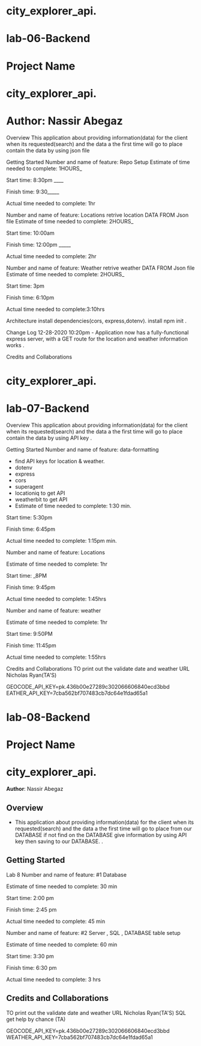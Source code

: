 # city_explorer_api.

# lab-06-Backend
# Project Name
# city_explorer_api.
# Author: Nassir Abegaz
Overview This application about providing information(data) for the client when its requested(search) and the data a the first time will go to place contain the data by using json file

Getting Started Number and name of feature: Repo Setup Estimate of time needed to complete: 1HOURS_

Start time: 8:30pm ____

Finish time: 9:30_____

Actual time needed to complete: 1hr

Number and name of feature: Locations retrive location DATA FROM Json file Estimate of time needed to complete: 2HOURS_

Start time: 10:00am

Finish time: 12:00pm _____

Actual time needed to complete: 2hr

Number and name of feature: Weather retrive weather DATA FROM Json file Estimate of time needed to complete: 2HOURS_

Start time: 3pm

Finish time: 6:10pm

Actual time needed to complete:3:10hrs

Architecture install dependencies(cors, express,dotenv). install npm init .

Change Log 12-28-2020 10:20pm - Application now has a fully-functional express server, with a GET route for the location and weather information works .

Credits and Collaborations

# city_explorer_api.
# lab-07-Backend
Overview
This application about providing information(data) for the client when its requested(search) and the data a the first time will go to place contain the data by using API key .

Getting Started
Number and name of feature: data-formatting

- find API keys for location & weather.
- dotenv
- express
- cors
- superagent
- locationiq to get API
- weatherbit to get API
- Estimate of time needed to complete: 1:30 min.

Start time: 5:30pm

Finish time: 6:45pm

Actual time needed to complete: 1:15pm min.

Number and name of feature: Locations

Estimate of time needed to complete: 1hr

Start time: _8PM

Finish time: 9:45pm

Actual time needed to complete: 1:45hrs

Number and name of feature: weather

Estimate of time needed to complete: 1hr

Start time: 9:50PM

Finish time: 11:45pm

Actual time needed to complete: 1:55hrs

Credits and Collaborations
TO print out the validate date and weather URL Nicholas Ryan(TA'S)

GEOCODE_API_KEY=pk.436b00e27289c302066606840ecd3bbd EATHER_API_KEY=7cba562bf707483cb7dc64e1fdad65a1

# lab-08-Backend


 # Project Name 
 # city_explorer_api.

**Author**: Nassir Abegaz 

## Overview


- This application about providing information(data) for the client when its requested(search) and the data a the first time will go to place from our DATABASE if not find on the DATABASE give information  by using API key then saving to our DATABASE. .
## Getting Started
Lab 8
Number and name of feature: #1 Database

Estimate of time needed to complete: 30 min

Start time: 2:00 pm

Finish time: 2:45 pm

Actual time needed to complete: 45  min

Number and name of feature: #2 Server , SQL , DATABASE table setup 

Estimate of time needed to complete: 60 min

Start time: 3:30 pm

Finish time: 6:30 pm

Actual time needed to complete: 3 hrs



## Credits and Collaborations

TO print out the validate date and weather URL Nicholas Ryan(TA'S) 
SQL get help by chance (TA)





GEOCODE_API_KEY=pk.436b00e27289c302066606840ecd3bbd
WEATHER_API_KEY=7cba562bf707483cb7dc64e1fdad65a1
